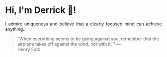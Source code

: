 # Hi, I'm Derrick 👋!
<p align="justify">I admire uniqueness and believe that a clearly focused mind can achieve anything...</p> 
<!-- #quote-start -->
<blockquote>&ldquo;When everything seems to be going against you, remember that the airplane takes off against the wind, not with it. &rdquo; &mdash; <footer>Henry Ford</footer></blockquote>
<!-- #quote-end -->
